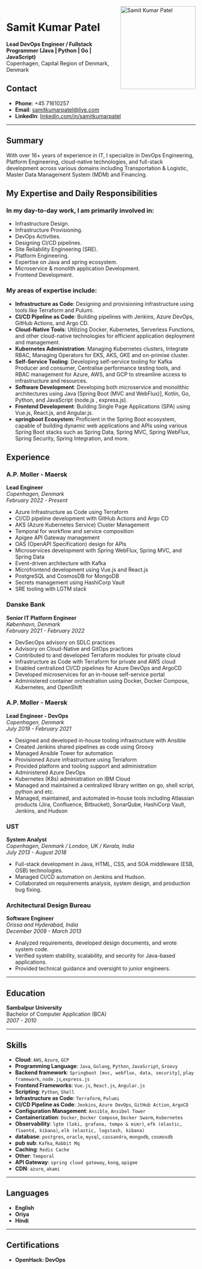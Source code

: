 <img align="right" width="200" height="220" src="https://avatars.githubusercontent.com/samitkumarpatel" style="display: block;" alt="Samit Kumar Patel">

# Samit Kumar Patel

**Lead DevOps Engineer / Fullstack Programmer (Java | Python | Go | JavaScript)**  
Copenhagen, Capital Region of Denmark, Denmark

## Contact
- **Phone**: +45 71610257  
- **Email**: [samitkumarpatel@live.com](mailto:samitkumarpatel@live.com)  
- **LinkedIn**: [linkedin.com/in/samitkumarpatel](https://www.linkedin.com/in/samitkumarpatel)

---

## Summary
With over 16+ years of experience in IT, I specialize in DevOps Engineering, Platform Engineering, cloud-native technologies, and full-stack development across various domains including Transportation & Logistic, Master Data Management System (MDM) and Financing.

## My Expertise and Daily Responsibilities

### In my day-to-day work, I am primarily involved in:
- Infrastructure Design.
- Infrastructure Provisioning.
- DevOps Activities.
- Designing CI/CD pipelines.
- Site Reliability Engineering (SRE).
- Platform Engineering.
- Expertise on Java and spring ecosystem.
- Microservice & monolith application Development.
- Frontend Development.

### My areas of expertise include:
- **Infrastructure as Code**: Designing and provisioning infrastructure using tools like Terraform and Pulumi.
- **CI/CD Pipeline as Code**: Building pipelines with Jenkins, Azure DevOps, GitHub Actions, and Argo CD.
- **Cloud-Native Tools**: Utilizing Docker, Kubernetes, Serverless Functions, and other cloud-native technologies for efficient application deployment and management.
- **Kubernetes Administration**: Managing Kubernetes clusters, Integrate RBAC, Managing Operators for EKS, AKS, GKE and on-primise cluster.
- **Self-Service Tooling**: Developing self-service tooling for Kafka Producer and consumer, Centralise performance testing tools, and RBAC management for Azure, AWS, and GCP to streamline access to infrastructure and resources.
- **Software Development**: Developing both microservice and monolithic architectures using Java [Spring Boot (MVC and WebFlux)], Kotlin, Go, Python, and JavaScript (node.js , express.js).
- **Frontend Development**: Building Single Page Applications (SPA) using Vue.js, React.js, and Angular.js.
- **springboot Ecosystem**: Proficient in the Spring Boot ecosystem, capable of building dynamic web applications and APIs using various Spring Boot stacks such as Spring Data, Spring MVC, Spring WebFlux, Spring Security, Spring Integration, and more.


## Experience

### A.P. Moller - Maersk
**Lead Engineer**  
*Copenhagen, Denmark*  
_February 2022 - Present_  
- Azure Infrastructure as Code using Terraform
- CI/CD pipeline development with GitHub Actions and Argo CD
- AKS (Azure Kubernetes Service) Cluster Management
- Temporal for workflow and service composition
- Apigee API Gateway management
- OAS (OpenAPI Specification) design for APIs
- Microservices development with Spring WebFlux, Spring MVC, and Spring Data
- Event-driven architecture with Kafka
- Microfrontend development using Vue.js and React.js
- PostgreSQL and CosmosDB for MongoDB
- Secrets management using HashiCorp Vault
- SRE tooling with LGTM stack

### Danske Bank
**Senior IT Platform Engineer**  
*København, Denmark*  
_February 2021 - February 2022_  
- DevSecOps advisory on SDLC practices
- Advisory on Cloud-Native and GitOps practices
- Contributed to and developed Terraform modules for private cloud
- Infrastructure as Code with Terraform for private and AWS cloud
- Enabled centralized CI/CD pipelines for Azure DevOps and ArgoCD
- Developed microservices for an in-house self-service portal
- Administered container orchestration using Docker, Docker Compose, Kubernetes, and OpenShift


### A.P. Moller - Maersk
**Lead Engineer - DevOps**  
*Copenhagen, Denmark*  
_July 2019 - February 2021_  
- Designed and developed in-house tooling infrastructure with Ansible
- Created Jenkins shared pipelines as code using Groovy
- Managed Ansible Tower for automation
- Provisioned Azure infrastructure using Terraform
- Provided platform and tooling support and administration
- Administered Azure DevOps
- Kubernetes (K8s) administration on IBM Cloud
- Managed and maintained a centralized library written on go, shell script, python and etc.
- Managed, maintained, and automated in-house tools including Atlassian products (Jira, Confluence, Bitbucket), SonarQube, HashiCorp Vault, Jenkins, and Hudson

### UST
**System Analyst**  
*Copenhagen, Denmark / London, UK / Kerala, India*  
_July 2013 - August 2018_  
- Full-stack development in Java, HTML, CSS, and SOA middleware (ESB, OSB) technologies.
- Managed CI/CD automation on Jenkins and Hudson.
- Collaborated on requirements analysis, system design, and production bug fixing.

### Architectural Design Bureau
**Software Engineer**  
*Orissa and Hyderabad, India*  
_December 2009 - March 2013_  
- Analyzed requirements, developed design documents, and wrote system code.
- Verified system stability, scalability, and security for Java-based applications.
- Provided technical guidance and oversight to junior engineers.

---

## Education
**Sambalpur University**  
Bachelor of Computer Application (BCA)  
_2007 - 2010_

---

## Skills
- **Cloud**: `AWS`, `Azure`, `GCP`
- **Programming Language**: `Java`, `Golang`, `Python`, `JavaScript`, `Groovy`
- **Backend framework**: `Springboot [mvc, webflux, data, security]`, `play framework`, `node.js`,`express.js`
- **Frontend Frameworks**: `Vue.js`, `React.js`, `Angular.js`
- **Scripting**: `Python`, `Shell`
- **Infrastructure as Code**: `Terraform`, `Pulumi`
- **CI/CD Pipeline as Code**: `Jenkins`, `Azure DevOps`, `GitHub Action`, `ArgoCD`
- **Configuration Management**: `Ansible`, `Ansibel Tower`
- **Containerization**: `Docker`, `Docker Compose`, `Docker Swarm`, `Kubernetes`
- **Observability**: `lgtm (loki, grafana, tempo & mimr)`, `efk (elastic, fluentd, kibana)`, `elk (elastic, logstash, kibana)`
- **database**: `postgres`, `oracle`, `mysql`, `cassandra`, `mongodb`, `cosmosdb`
- **pub sub**: `Kafka`, `Rabbit Mq`
- **Caching**: `Redis Cache`
- **Other**: `Temporal`
- **API Gateway**: `spring cloud gateway`, `kong`, `apigee`
- **CDN**: `azure`, `akami`

---

## Languages
- **English**
- **Oriya**
- **Hindi**

---

## Certifications
- **OpenHack: DevOps**
